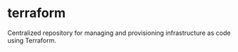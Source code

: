 # terraform
Centralized repository for managing and provisioning infrastructure as code using Terraform.
